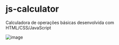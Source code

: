 # js-calculator

Calculadora de operações básicas desenvolvida com HTML/CSS/JavaScript

![image](https://user-images.githubusercontent.com/97813836/188231938-17612246-ac3f-4592-b61d-a2a0d5090561.png)

